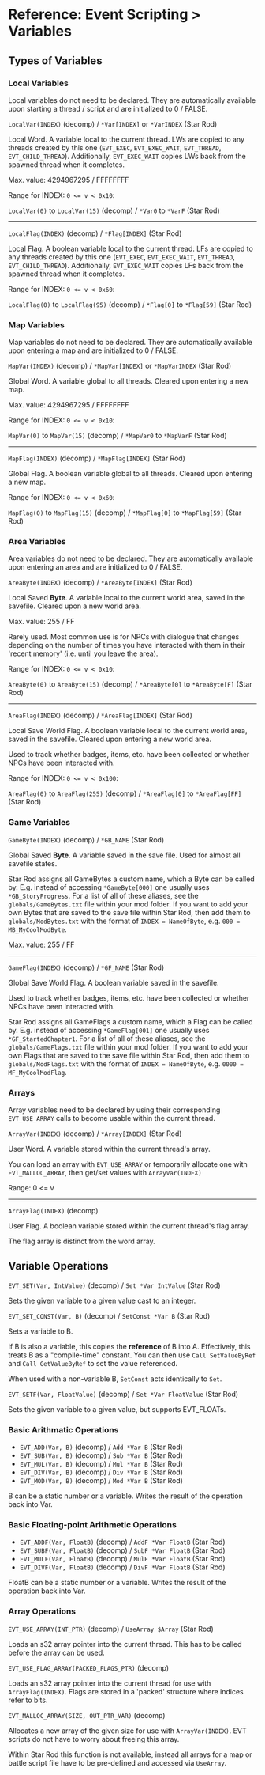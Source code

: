 # Reference: Event Scripting > Variables

## Types of Variables

### Local Variables

Local variables do not need to be declared. They are automatically available upon starting a thread / script and are initialized to 0 / FALSE.

`LocalVar(INDEX)` (decomp) / `*Var[INDEX]` or `*VarINDEX` (Star Rod)

Local Word. A variable local to the current thread.
LWs are copied to any threads created by this one (`EVT_EXEC`, `EVT_EXEC_WAIT`, `EVT_THREAD`, `EVT_CHILD_THREAD`).
Additionally, `EVT_EXEC_WAIT` copies LWs back from the spawned thread when it completes.

Max. value: 4294967295 / FFFFFFFF

Range for INDEX: `0 <= v < 0x10`:

`LocalVar(0)` to `LocalVar(15)` (decomp) / `*Var0` to `*VarF` (Star Rod)

----

`LocalFlag(INDEX)` (decomp) / `*Flag[INDEX]` (Star Rod)

Local Flag. A boolean variable local to the current thread.
LFs are copied to any threads created by this one (`EVT_EXEC`, `EVT_EXEC_WAIT`, `EVT_THREAD`, `EVT_CHILD_THREAD`).
Additionally, `EVT_EXEC_WAIT` copies LFs back from the spawned thread when it completes.

Range for INDEX: `0 <= v < 0x60`:

`LocalFlag(0)` to `LocalFlag(95)` (decomp) / `*Flag[0]` to `*Flag[59]` (Star Rod)

### Map Variables

Map variables do not need to be declared. They are automatically available upon entering a map and are initialized to 0 / FALSE.

`MapVar(INDEX)` (decomp) / `*MapVar[INDEX]` or `*MapVarINDEX` (Star Rod)

Global Word. A variable global to all threads.
Cleared upon entering a new map.

Max. value: 4294967295 / FFFFFFFF

Range for INDEX: `0 <= v < 0x10`:

`MapVar(0)` to `MapVar(15)` (decomp) / `*MapVar0` to `*MapVarF` (Star Rod)

----

`MapFlag(INDEX)` (decomp) / `*MapFlag[INDEX]` (Star Rod)

Global Flag. A boolean variable global to all threads.
Cleared upon entering a new map.

Range for INDEX: `0 <= v < 0x60`:

`MapFlag(0)` to `MapFlag(15)` (decomp) / `*MapFlag[0]` to `*MapFlag[59]` (Star Rod)

### Area Variables

Area variables do not need to be declared. They are automatically available upon entering an area and are initialized to 0 / FALSE.

`AreaByte(INDEX)` (decomp) / `*AreaByte[INDEX]` (Star Rod)

Local Saved **Byte**. A variable local to the current world area, saved in the savefile.
Cleared upon a new world area.

Max. value: 255 / FF

Rarely used. Most common use is for NPCs with dialogue that changes depending on the number of times you have interacted with them in their 'recent memory' (i.e. until you leave the area).

Range for INDEX: `0 <= v < 0x10`:

`AreaByte(0)` to `AreaByte(15)` (decomp) / `*AreaByte[0]` to `*AreaByte[F]` (Star Rod)

----

`AreaFlag(INDEX)` (decomp) / `*AreaFlag[INDEX]` (Star Rod)

Local Save World Flag. A boolean variable local to the current world area, saved in the savefile.
Cleared upon entering a new world area.

Used to track whether badges, items, etc. have been collected or whether NPCs have been interacted with.

Range for INDEX: `0 <= v < 0x100`:

`AreaFlag(0)` to `AreaFlag(255)` (decomp) / `*AreaFlag[0]` to `*AreaFlag[FF]` (Star Rod)

### Game Variables

`GameByte(INDEX)` (decomp) / `*GB_NAME` (Star Rod)

Global Saved **Byte**. A variable saved in the save file.
Used for almost all savefile states.

Star Rod assigns all GameBytes a custom name, which a Byte can be called by. E.g. instead of accessing `*GameByte[000]` one usually uses `*GB_StoryProgress`.
For a list of all of these aliases, see the `globals/GameBytes.txt` file within your mod folder.
If you want to add your own Bytes that are saved to the save file within Star Rod, then add them to `globals/ModBytes.txt` with the format of `INDEX = NameOfByte`, e.g. `000 = MB_MyCoolModByte`.

Max. value: 255 / FF

----

`GameFlag(INDEX)` (decomp) / `*GF_NAME` (Star Rod)

Global Save World Flag. A boolean variable saved in the savefile.

Used to track whether badges, items, etc. have been collected or whether NPCs have been interacted with.

Star Rod assigns all GameFlags a custom name, which a Flag can be called by. E.g. instead of accessing `*GameFlag[001]` one usually uses `*GF_StartedChapter1`.
For a list of all of these aliases, see the `globals/GameFlags.txt` file within your mod folder.
If you want to add your own Flags that are saved to the save file within Star Rod, then add them to `globals/ModFlags.txt` with the format of `INDEX = NameOfByte`, e.g. `0000 = MF_MyCoolModFlag`.

### Arrays

Array variables need to be declared by using their corresponding `EVT_USE_ARRAY` calls to become usable within the current thread.

`ArrayVar(INDEX)` (decomp) / `*Array[INDEX]` (Star Rod)

User Word. A variable stored within the current thread's array.

You can load an array with `EVT_USE_ARRAY` or temporarily allocate one with `EVT_MALLOC_ARRAY`, then get/set values with `ArrayVar(INDEX)`

Range: 0 <= v

----

`ArrayFlag(INDEX)` (decomp)

User Flag. A boolean variable stored within the current thread's flag array.

The flag array is distinct from the word array.

## Variable Operations

`EVT_SET(Var, IntValue)` (decomp) / `Set *Var IntValue` (Star Rod)

Sets the given variable to a given value cast to an integer.

`EVT_SET_CONST(Var, B)` (decomp) / `SetConst *Var B` (Star Rod)

Sets a variable to B.

If B is also a variable, this copies the **reference** of B into A. Effectively, this treats B as a "compile-time" constant. You can then use `Call SetValueByRef` and `Call GetValueByRef` to set the value referenced.

When used with a non-variable B, `SetConst` acts identically to `Set`.

`EVT_SETF(Var, FloatValue)` (decomp) / `Set *Var FloatValue` (Star Rod)

Sets the given variable to a given value, but supports EVT_FLOATs.

### Basic Arithmatic Operations

* `EVT_ADD(Var, B)` (decomp) / `Add *Var B` (Star Rod)
* `EVT_SUB(Var, B)` (decomp) / `Sub *Var B` (Star Rod)
* `EVT_MUL(Var, B)` (decomp) / `Mul *Var B` (Star Rod)
* `EVT_DIV(Var, B)` (decomp) / `Div *Var B` (Star Rod)
* `EVT_MOD(Var, B)` (decomp) / `Mod *Var B` (Star Rod)

B can be a static number or a variable.
Writes the result of the operation back into Var.

### Basic Floating-point Arithmetic Operations

* `EVT_ADDF(Var, FloatB)` (decomp) / `AddF *Var FloatB` (Star Rod)
* `EVT_SUBF(Var, FloatB)` (decomp) / `SubF *Var FloatB` (Star Rod)
* `EVT_MULF(Var, FloatB)` (decomp) / `MulF *Var FloatB` (Star Rod)
* `EVT_DIVF(Var, FloatB)` (decomp) / `DivF *Var FloatB` (Star Rod)

FloatB can be a static number or a variable.
Writes the result of the operation back into Var.

### Array Operations

`EVT_USE_ARRAY(INT_PTR)` (decomp) / `UseArray $Array` (Star Rod)

Loads an s32 array pointer into the current thread.
This has to be called before the array can be used.

`EVT_USE_FLAG_ARRAY(PACKED_FLAGS_PTR)` (decomp)

Loads an s32 array pointer into the current thread for use with `ArrayFlag(INDEX)`. Flags are stored in a 'packed' structure where indices refer to bits.

`EVT_MALLOC_ARRAY(SIZE, OUT_PTR_VAR)` (decomp)

Allocates a new array of the given size for use with `ArrayVar(INDEX)`. EVT scripts do not have to worry about freeing this array.

Within Star Rod this function is not available, instead all arrays for a map or battle script file have to be pre-defined and accessed via `UseArray`.

